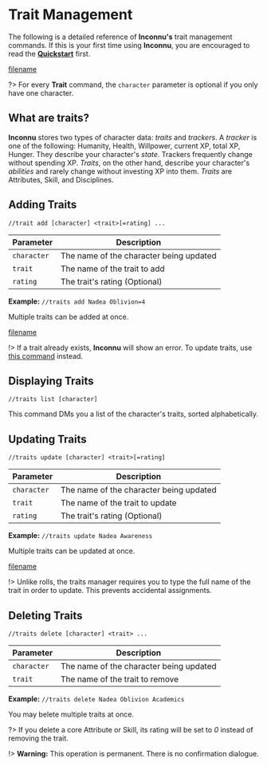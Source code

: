 # Trait Management

The following is a detailed reference of **Inconnu's** trait management commands. If this is your first time using **Inconnu**, you are encouraged to read the **[Quickstart](quickstart.md)** first.

[filename](includes/parameter-style.md ':include')

?> For every **Trait** command, the `character` parameter is optional if you only have one character.

## What are traits?

**Inconnu** stores two types of character data: *traits* and *trackers*. A *tracker* is one of the following: Humanity, Health, Willpower, current XP, total XP, Hunger. They describe your character's *state*. Trackers frequently change without spending XP. *Traits*, on the other hand, describe your character's *abilities* and rarely change without investing XP into them. *Traits* are Attributes, Skill, and Disciplines.

## Adding Traits

```
//trait add [character] <trait>[=rating] ...

```

| Parameter   | Description                                               |
|-------------|-----------------------------------------------------------|
| `character` | The name of the character being updated                   |
| `trait`     | The name of the trait to add                              |
| `rating`    | The trait's rating (Optional)                             |

**Example:** `//traits add Nadea Oblivion=4`

Multiple traits can be added at once.

[filename](includes/incognito-mode.md ':include')

!> If a trait already exists, **Inconnu** will show an error. To update traits, use [this command](#updating-traits) instead.

## Displaying Traits

```
//traits list [character]

```

This command DMs you a list of the character's traits, sorted alphabetically.

## Updating Traits

```
//traits update [character] <trait>[=rating]

```

| Parameter   | Description                                               |
|-------------|-----------------------------------------------------------|
| `character` | The name of the character being updated                   |
| `trait`     | The name of the trait to update                           |
| `rating`    | The trait's rating (Optional)                             |

**Example:** `//traits update Nadea Awareness`

Multiple traits can be updated at once.

[filename](includes/incognito-mode.md ':include')

!> Unlike rolls, the traits manager requires you to type the full name of the trait in order to update. This prevents accidental assignments.

## Deleting Traits

```
//traits delete [character] <trait> ...

```

| Parameter   | Description                                               |
|-------------|-----------------------------------------------------------|
| `character` | The name of the character being updated                   |
| `trait`     | The name of the trait to remove                           |

**Example:** `//traits delete Nadea Oblivion Academics`

You may belete multiple traits at once.

?> If you delete a core Attribute or Skill, its rating will be set to *0* instead of removing the trait.

!> **Warning:** This operation is permanent. There is no confirmation dialogue.
